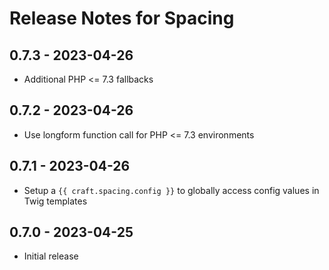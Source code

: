 # Release Notes for Spacing

## 0.7.3 - 2023-04-26
- Additional PHP <= 7.3 fallbacks

## 0.7.2 - 2023-04-26
- Use longform function call for PHP <= 7.3 environments

## 0.7.1 - 2023-04-26
- Setup a `{{ craft.spacing.config }}` to globally access config values in Twig templates

## 0.7.0 - 2023-04-25
- Initial release
